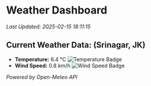 
# Weather Dashboard

_Last Updated: 2025-02-15 18:11:15_

## Current Weather Data: (Srinagar, JK)
- **Temperature:** 6.4 °C ![Temperature Badge](https://img.shields.io/badge/Temperature-Low%20Temp-blue)
- **Wind Speed:** 0.8 km/h ![Wind Speed Badge](https://img.shields.io/badge/Wind%20Speed-Light%20Wind-blue)

*Powered by Open-Meteo API*
